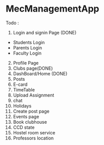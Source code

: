 # MecManagementApp

Todo :
1. Login and signin Page (DONE)
  - Students Login
  - Parents Login
  - Faculty Login
2. Profile Page
3. Clubs page(DONE)
3. DashBoard/Home (DONE)
4. Posts
5. E-card
6. TimeTable
7. Upload Assignment
8. chat
9. Holidays
10. Create post page
11. Events page
12. Book clubhouse
13. CCD state
14. Hostel room service
15. Professors location
